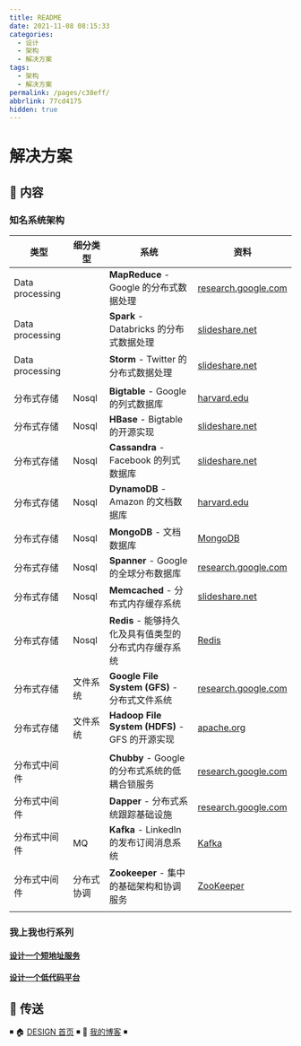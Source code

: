 ```yaml
---
title: README
date: 2021-11-08 08:15:33
categories: 
  - 设计
  - 架构
  - 解决方案
tags: 
  - 架构
  - 解决方案
permalink: /pages/c38eff/
abbrlink: 77cd4175
hidden: true
---
```


# 解决方案

## 📖 内容

### 知名系统架构

| 类型            | 细分类型   | 系统                                                   | 资料                                                                                                                                           |
| --------------- | ---------- | ------------------------------------------------------ | ---------------------------------------------------------------------------------------------------------------------------------------------- |
| Data processing |            | **MapReduce** - Google 的分布式数据处理                | [research.google.com](http://static.googleusercontent.com/media/research.google.com/zh-CN/us/archive/mapreduce-osdi04.pdf)                     |
| Data processing |            | **Spark** - Databricks 的分布式数据处理                | [slideshare.net](http://www.slideshare.net/AGrishchenko/apache-spark-architecture)                                                             |
| Data processing |            | **Storm** - Twitter 的分布式数据处理                   | [slideshare.net](http://www.slideshare.net/previa/storm-16094009)                                                                              |
|                 |            |                                                        |                                                                                                                                                |
| 分布式存储      | Nosql      | **Bigtable** - Google 的列式数据库                     | [harvard.edu](http://www.read.seas.harvard.edu/~kohler/class/cs239-w08/chang06bigtable.pdf)                                                    |
| 分布式存储      | Nosql      | **HBase** - Bigtable 的开源实现                        | [slideshare.net](http://www.slideshare.net/alexbaranau/intro-to-hbase)                                                                         |
| 分布式存储      | Nosql      | **Cassandra** - Facebook 的列式数据库                  | [slideshare.net](http://www.slideshare.net/planetcassandra/cassandra-introduction-features-30103666)                                           |
| 分布式存储      | Nosql      | **DynamoDB** - Amazon 的文档数据库                     | [harvard.edu](http://www.read.seas.harvard.edu/~kohler/class/cs239-w08/decandia07dynamo.pdf)                                                   |
| 分布式存储      | Nosql      | **MongoDB** - 文档数据库                               | [MongoDB](https://dunwu.github.io/db-tutorial/nosql/mongodb/)                                                                                  |
| 分布式存储      | Nosql      | **Spanner** - Google 的全球分布数据库                  | [research.google.com](http://research.google.com/archive/spanner-osdi2012.pdf)                                                                 |
| 分布式存储      | Nosql      | **Memcached** - 分布式内存缓存系统                     | [slideshare.net](http://www.slideshare.net/oemebamo/introduction-to-memcached)                                                                 |
| 分布式存储      | Nosql      | **Redis** - 能够持久化及具有值类型的分布式内存缓存系统 | [Redis](https://dunwu.github.io/db-tutorial/nosql/redis/)                                                                                      |
| 分布式存储      | 文件系统   | **Google File System (GFS)** - 分布式文件系统          | [research.google.com](http://static.googleusercontent.com/media/research.google.com/zh-CN/us/archive/gfs-sosp2003.pdf)                         |
| 分布式存储      | 文件系统   | **Hadoop File System (HDFS)** - GFS 的开源实现         | [apache.org](https://hadoop.apache.org/docs/r1.2.1/hdfs_design.html)                                                                           |
|                 |            |                                                        |                                                                                                                                                |
| 分布式中间件    |            | **Chubby** - Google 的分布式系统的低耦合锁服务         | [research.google.com](http://static.googleusercontent.com/external_content/untrusted_dlcp/research.google.com/en/us/archive/chubby-osdi06.pdf) |
| 分布式中间件    |            | **Dapper** - 分布式系统跟踪基础设施                    | [research.google.com](http://static.googleusercontent.com/media/research.google.com/en//pubs/archive/36356.pdf)                                |
| 分布式中间件    | MQ         | **Kafka** - LinkedIn 的发布订阅消息系统                | [Kafka](https://dunwu.github.io/bigdata-tutorial/kafka/)                                                                                       |
| 分布式中间件    | 分布式协调 | **Zookeeper** - 集中的基础架构和协调服务               | [ZooKeeper](https://dunwu.github.io/bigdata-tutorial/zookeeper/)                                                                               |
|                 |            |                                                        |                                                                                                                                                |

### 我上我也行系列

#### [设计一个短地址服务](docs/03.设计/01.架构/01.解决方案/短地址服务.md)

#### [设计一个低代码平台](docs/03.设计/01.架构/01.解决方案/低代码平台.md)

## 🚪 传送

◾ 🏠 [DESIGN 首页](https://github.com/dunwu/design) ◾ 🎯 [我的博客](https://github.com/dunwu/blog) ◾
